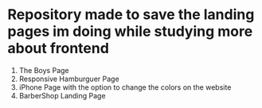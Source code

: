 # Repository made to save the landing pages im doing while studying more about frontend


1. The Boys Page 
2. Responsive Hamburguer Page
3. iPhone Page with the option to change the colors on the website
4. BarberShop Landing Page 
